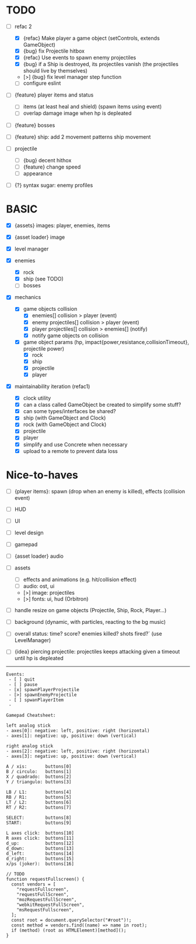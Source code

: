 # TODO

- [ ] refac 2

  - [x] {refac} Make player a game object (setControls, extends GameObject)
  - [x] {bug} fix Projectile hitbox
  - [x] {refac} Use events to spawn enemy projectiles
  - [x] {bug} if a Ship is destroyed, its projectiles vanish (the projectiles should live by themselves)
  - [>] {bug} fix level manager step function
  - [ ] configure eslint

- [ ] {feature} player items and status

  - [ ] items (at least heal and shield) (spawn items using event)
  - [ ] overlap damage image when hp is depleated

- [ ] {feature} bosses
- [ ] {feature} ship: add 2 movement patterns ship movement

- [ ] projectile

  - [ ] {bug} decent hithox
  - [ ] {feature} change speed
  - [ ] appearance

- [ ] {?} syntax sugar: enemy profiles

# BASIC

- [x] {assets} images: player, enemies, items
- [x] {asset loader} image
- [x] level manager
- [x] enemies
  - [x] rock
  - [x] ship (see TODO)
  - [ ] bosses
- [x] mechanics

  - [x] game objects collision
    - [x] enemies[] collision > player (event)
    - [x] enemy projectiles[] collision > player (event)
    - [x] player projectiles[] collision > enemies[] (notify)
    - [x] notify game objects on collision
  - [x] game object params (hp, impact{power,resistance,collisionTimeout}, projectile power)
    - [x] rock
    - [x] ship
    - [x] projectile
    - [x] player

- [x] maintainability iteration (refac1)

  - [x] clock utility
  - [x] can a class called GameObject be created to simplify some stuff?
  - [x] can some types/interfaces be shared?
  - [x] ship (with GameObject and Clock)
  - [x] rock (with GameObject and Clock)
  - [x] projectile
  - [x] player
  - [x] simplify and use Concrete when necessary
  - [x] upload to a remote to prevent data loss

# Nice-to-haves

- [ ] {player items}: spawn (drop when an enemy is killed), effects (collision event)
- [ ] HUD
- [ ] UI
- [ ] level design
- [ ] gamepad
- [ ] {asset loader} audio
- [ ] assets

  - [ ] effects and animations (e.g. hit/collision effect)
  - [ ] audio: ost, ui
  - [>] image: projectiles
  - [>] fonts: ui, hud (Orbitron)

- [ ] handle resize on game objects (Projectile, Ship, Rock, Player...)
- [ ] background (dynamic, with particles, reacting to the bg music)
- [ ] overall status: time? score? enemies killed? shots fired?` (use LevelManager)
- [ ] {idea} piercing projectile: projectiles keeps attacking given a timeout until hp is depleated

---

```
Events:
 - [ ] quit
 - [ ] pause
 - [x] spawnPlayerProjectile
 - [>] spawnEnemyProjectile
 - [ ] spwanPlayerItem
 -
```

```
Gamepad Cheatsheet:

left analog stick
- axes[0]: negative: left, positive: right (horizontal)
- axes[1]: negative: up, positive: down (vertical)

right analog stick
- axes[2]: negative: left, positive: right (horizontal)
- axes[3]: negative: up, positive: down (vertical)

A / xis:       buttons[0]
B / circulo:   buttons[1]
X / quadrado:  buttons[2]
Y / triangulo: buttons[3]

LB / L1:       buttons[4]
RB / R1:       buttons[5]
LT / L2:       buttons[6]
RT / R2:       buttons[7]

SELECT:        buttons[8]
START:         buttons[9]

L axes click:  buttons[10]
R axes click:  buttons[11]
d_up:          buttons[12]
d_down:        buttons[13]
d_left:        buttons[14]
d_right:       buttons[15]
x/ps (joker):  buttons[16]
```

```
// TODO
function requestFullscreen() {
  const vendors = [
    "requestFullscreen",
    "requestFullScreen",
    "mozRequestFullScreen",
    "webkitRequestFullScreen",
    "msRequestFullscreen",
  ];
  const root = document.querySelector("#root")!;
  const method = vendors.find((name) => name in root);
  if (method) (root as HTMLElement)[method]();
}

```
